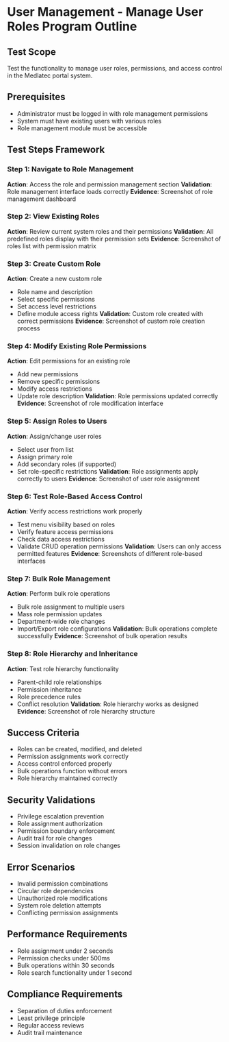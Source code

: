 # User Management - Manage User Roles Program Outline

## Test Scope
Test the functionality to manage user roles, permissions, and access control in the Medlatec portal system.

## Prerequisites
- Administrator must be logged in with role management permissions
- System must have existing users with various roles
- Role management module must be accessible

## Test Steps Framework

### Step 1: Navigate to Role Management
**Action**: Access the role and permission management section
**Validation**: Role management interface loads correctly
**Evidence**: Screenshot of role management dashboard

### Step 2: View Existing Roles
**Action**: Review current system roles and their permissions
**Validation**: All predefined roles display with their permission sets
**Evidence**: Screenshot of roles list with permission matrix

### Step 3: Create Custom Role
**Action**: Create a new custom role
- Role name and description
- Select specific permissions
- Set access level restrictions
- Define module access rights
**Validation**: Custom role created with correct permissions
**Evidence**: Screenshot of custom role creation process

### Step 4: Modify Existing Role Permissions
**Action**: Edit permissions for an existing role
- Add new permissions
- Remove specific permissions
- Modify access restrictions
- Update role description
**Validation**: Role permissions updated correctly
**Evidence**: Screenshot of role modification interface

### Step 5: Assign Roles to Users
**Action**: Assign/change user roles
- Select user from list
- Assign primary role
- Add secondary roles (if supported)
- Set role-specific restrictions
**Validation**: Role assignments apply correctly to users
**Evidence**: Screenshot of user role assignment

### Step 6: Test Role-Based Access Control
**Action**: Verify access restrictions work properly
- Test menu visibility based on roles
- Verify feature access permissions
- Check data access restrictions
- Validate CRUD operation permissions
**Validation**: Users can only access permitted features
**Evidence**: Screenshots of different role-based interfaces

### Step 7: Bulk Role Management
**Action**: Perform bulk role operations
- Bulk role assignment to multiple users
- Mass role permission updates
- Department-wide role changes
- Import/Export role configurations
**Validation**: Bulk operations complete successfully
**Evidence**: Screenshot of bulk operation results

### Step 8: Role Hierarchy and Inheritance
**Action**: Test role hierarchy functionality
- Parent-child role relationships
- Permission inheritance
- Role precedence rules
- Conflict resolution
**Validation**: Role hierarchy works as designed
**Evidence**: Screenshot of role hierarchy structure

## Success Criteria
- Roles can be created, modified, and deleted
- Permission assignments work correctly
- Access control enforced properly
- Bulk operations function without errors
- Role hierarchy maintained correctly

## Security Validations
- Privilege escalation prevention
- Role assignment authorization
- Permission boundary enforcement
- Audit trail for role changes
- Session invalidation on role changes

## Error Scenarios
- Invalid permission combinations
- Circular role dependencies
- Unauthorized role modifications
- System role deletion attempts
- Conflicting permission assignments

## Performance Requirements
- Role assignment under 2 seconds
- Permission checks under 500ms
- Bulk operations within 30 seconds
- Role search functionality under 1 second

## Compliance Requirements
- Separation of duties enforcement
- Least privilege principle
- Regular access reviews
- Audit trail maintenance
